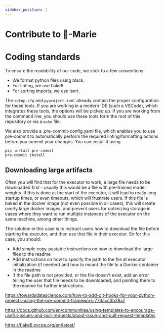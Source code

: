```yaml
---
sidebar_position: 1
---
```


# Contribute to 🦊-Marie

# Coding standards

To ensure the readability of our code, we stick to a few conventions:

* We format python files using black.
* For linting, we use flake8.
* For sorting imports, we use isort.


The `setup.cfg` and `pyproject.toml` already contain the proper configuration for these tools. 
If you are working in a modern IDE (such a VSCode), which integrates these tools, the options will be picked up.
If you are working from the command line, you should use these tools form the root of this repository or via a `make` file.



We also provide a .pre-commit-config.yaml file, which enables you to use pre-commit to automatically perform the required linting/formatting actions before you commit your changes. 
You can install it using
```shell
pip install pre-commit
pre-commit install
```

## Downloading large artifacts

Often you will find that for the executor to work, a large file needs to be downloaded first - usually this would be a file with pre-trained model weights. If this is done at the start of the executor, it will lead to really long startup times, or even timeouts, which will frustrate users.
If this file is baked in the docker image (not even possible in all cases), this will create overly large docker images, and prevent users for optimizing storage in cases where they want to run multiple instances of the executor on the same machine, among other things.

The solution in this case is to instruct users how to download the file before starting the executor, and then use that file in their executor. So for this case, you should:

* Add simple copy-pastable instructions on how to download the large files to the readme
* Add instructions on how to specify the path to the file at executor initialization (if needed) and how to mount the file to a Docker container in the readme
* If the file path is not provided, or the file doesn't exist, add an error telling the user that file needs to be downloaded, and pointing them to the readme for further instructions.




https://towardsdatascience.com/how-to-add-git-hooks-for-your-python-projects-using-the-pre-commit-framework-773acc3b28a7

https://docs.github.com/en/communities/using-templates-to-encourage-useful-issues-and-pull-requests/about-issue-and-pull-request-templates

https://flake8.pycqa.org/en/latest/